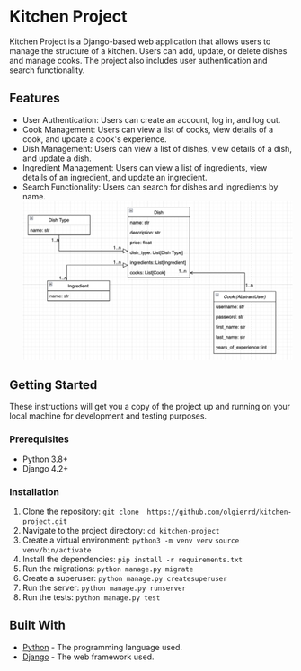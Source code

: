 # Kitchen Project

Kitchen Project is a Django-based web application that allows users to manage the structure of a kitchen. Users can add, update, or delete dishes and manage cooks. The project also includes user authentication and search functionality.

## Features

- User Authentication: Users can create an account, log in, and log out.
- Cook Management: Users can view a list of cooks, view details of a cook, and update a cook's experience.
- Dish Management: Users can view a list of dishes, view details of a dish, and update a dish.
- Ingredient Management: Users can view a list of ingredients, view details of an ingredient, and update an ingredient.
- Search Functionality: Users can search for dishes and ingredients by name.
![kitchen-data-structure.png](kitchen-data-structure.png)
## Getting Started
These instructions will get you a copy of the project up and running on your local machine for development and testing purposes.

### Prerequisites

- Python 3.8+
- Django 4.2+

### Installation

1. Clone the repository:
`git clone  https://github.com/olgierrd/kitchen-project.git`
2. Navigate to the project directory:
`cd kitchen-project`
3. Create a virtual environment:
`python3 -m venv venv`
`source venv/bin/activate`
4. Install the dependencies:
`pip install -r requirements.txt`
5. Run the migrations:
`python manage.py migrate`
6. Create a superuser:
`python manage.py createsuperuser`
7. Run the server:
`python manage.py runserver`
8. Run the tests:
`python manage.py test`
## Built With

- [Python](https://www.python.org/) - The programming language used.
- [Django](https://www.djangoproject.com/) - The web framework used.
